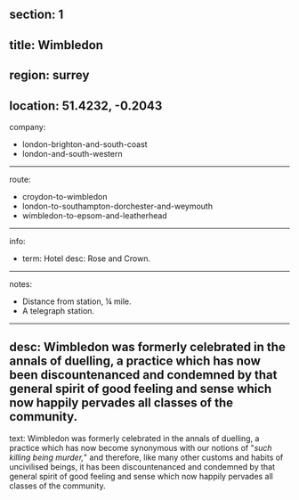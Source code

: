 section: 1
----
title: Wimbledon
----
region: surrey
----
location: 51.4232, -0.2043
----
company:
- london-brighton-and-south-coast
- london-and-south-western
----
route:
- croydon-to-wimbledon
- london-to-southampton-dorchester-and-weymouth
- wimbledon-to-epsom-and-leatherhead
----
info:
- term: Hotel
  desc: Rose and Crown.
----
notes:
- Distance from station, ¼ mile.
- A telegraph station.
----
desc: Wimbledon was formerly celebrated in the annals of duelling, a practice which has now been discountenanced and condemned by that general spirit of good feeling and sense which now happily pervades all classes of the community.
----
text: Wimbledon was formerly celebrated in the annals of duelling, a practice which has now become synonymous with our notions of "*such killing being murder,*" and therefore, like many other customs and habits of uncivilised beings, it has been discountenanced and condemned by that general spirit of good feeling and sense which now happily pervades all classes of the community.
